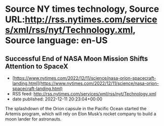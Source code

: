 # Source NY times technology, Source URL:http://rss.nytimes.com/services/xml/rss/nyt/Technology.xml, Source language: en-US

## Successful End of NASA Moon Mission Shifts Attention to SpaceX
 - [https://www.nytimes.com/2022/12/11/science/nasa-orion-spacecraft-landing.html](https://www.nytimes.com/2022/12/11/science/nasa-orion-spacecraft-landing.html)
 - RSS feed: http://rss.nytimes.com/services/xml/rss/nyt/Technology.xml
 - date published: 2022-12-11 20:23:04+00:00

The splashdown of the Orion capsule in the Pacific Ocean started the Artemis program, which will rely on Elon Musk’s rocket company to build a moon lander for astronauts.
